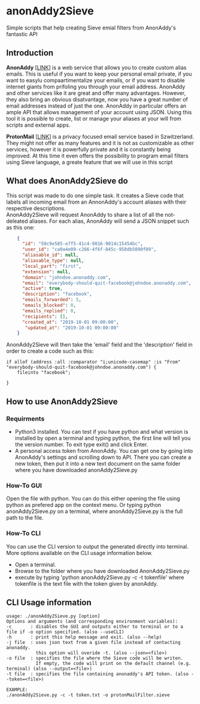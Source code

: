 # anonAddy2Sieve
Simple scripts that help creating Sieve emial filters from AnonAddy's fantastic API

## Introduction
**AnonAddy** [[LINK](https://anonaddy.com)] is a web service that allows you to create custom alias emails. This is useful if you want to keep your personal email private, if you want to easylu compaartimentalize your emails, or if you want to disable internet giants from prifoling you through your email address. AnonAddy and other services like it are great and offer many advantages. However, they also bring an obvious disatvantage, now you have a great number of email addresses instead of just the one.
AnonAddy in particular offers an ample API that allows management of your account using JSON. Using this tool it is possible to create, list or manage your aliases at your will from scripts and external apps.

**ProtonMail** [[LINK](https://protonmail.com)] is a privacy focused email service based in Szwitzerland. They might not offer as many features and it is not as customizable as other services, however it is powerfully private and it is constantly being improved. At this time it even offers the possibility to program email filters using Sieve language, a greate feature that we will use in this script

## What does AnonAddy2Sieve do
This script was made to do one simple task. It creates a Sieve code that labels all incoming email from an AnnonAddy's account aliases with their respective descriptions.  
AnonAddy2Sieve will request AnonAddy to share a list of all the not-deleated aliases. For each alias, AnonAddy will send a JSON snippet such as this one:
```json
    {
      "id": "50c9e585-e7f5-41c4-9016-9014c15454bc",
      "user_id": "ca0a4e09-c266-4f6f-845c-958db5090f09",
      "aliasable_id": null,
      "aliasable_type": null,
      "local_part": "first",
      "extension": null,
      "domain": "johndoe.anonaddy.com",
      "email": "everybody-should-quit-facebook@johndoe.anonaddy.com",
      "active": true,
      "description": "facebook",
      "emails_forwarded": 5,
      "emails_blocked": 0,
      "emails_replied": 0,
      "recipients": [],
      "created_at": "2019-10-01 09:00:00",
       "updated_at": "2019-10-01 09:00:00"
    }
```
AnonAddy2Sieve will then take the 'email' field and the 'description' field in order to create a code such as this:

```Sieve
if allof (address :all :comparator "i;unicode-casemap" :is "From" "everybody-should-quit-facebook@johndoe.anonaddy.com") {
	fileinto "facebook";

}
```


## How to use AnonAddy2Sieve
### Requirments
- Python3 installed. You can test if you have python and what version is installed by open a terminal and typing python, the first line will tell you the version number. To exit type exit() and click Enter.
- A personal access token from AnonAddy. You can get one by going into AnonAddy's settings and scrolling down to API. There you can create a new token, then put it into a new text document on the same folder where you have downloaded anonAddy2Sieve.py

### How-To GUI
Open the file with python. You can do this either opening the file using python as prefered app on the context menu. Or typing python anonAddy2Sieve.py on a terminal, where anonAddy2Sieve.py is the full path to the file.

### How-To CLI
You can use the CLI version to output the generated directly into terminal. More options available on the CLI usage information below.
- Open a terminal. 
- Browse to the folder where you have downloaded AnonAddy2Sieve.py
- execute by typing 'python anonAddy2Sieve.py -c -t tokenfile' where tokenfile is the text file with the token given by anonAddy.

## CLI Usage information
```
usage: ./anonAddy2Sieve.py [option]
Options and arguments (and corresponding environment variables):
-c       : disables the GUI and outputs either to terminal or to a file if -o option specified. (also --useCLI)
-h       : print this help message and exit. (also --help)
-j file  : uses json text from a given file instead of contacting anonaddy. 
           this option will overide -t. (also --json=<file>)
-o file  : specifies the file where the Sieve code will be writen.
           If empty, the code will print on the default channel (e.g. terminal) (also --output=<file>)
-t file  : specifies the file containing anonaddy's API token. (also --token=<file>)

EXAMPLE:
./anonAddy2Sieve.py -c -t token.txt -o protonMailFilter.sieve
```
